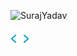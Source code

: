
<p align="left"> <img src="https://komarev.com/ghpvc/?username=1608suraj&label=Profile%20Views&color=430680&style=flat" alt="SurajYadav" /> </p>

<a href="https://surajyadav02.netlify.app/">
<img src="codegif.webp" width ="30">
</a>
